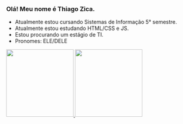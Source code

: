 ### Olá! Meu nome é Thiago Zica.

- Atualmente estou cursando Sistemas de Informação 5° semestre.
- Atualmente  estou estudando HTML/CSS e JS.
- Estou procurando um estágio de TI.
- Pronomes: ELE/DELE

<div >
  <a href="https://github.com/thiago-henrique-zica">
  <img height="180em" src="https://github-readme-stats.vercel.app/api?username=thiago-henrique-zica&show_icons=true&theme=dark&include_all_commits=true&count_private=true"/>
    <img height="180em" src="https://github-readme-stats.vercel.app/api/top-langs/?username=thiago-henrique-zica&layout=compact&langs_count=7&theme=dracula"/>
</div>
  
  
  
